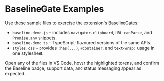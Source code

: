 # BaselineGate Examples

Use these sample files to exercise the extension's BaselineGates:

- `baseline-demo.js` – includes `navigator.clipboard`, `URL.canParse`, and `Promise.any` snippets.
- `baseline-demo.ts` – TypeScript-flavoured versions of the same APIs.
- `styles.css` – provides `:has(...)`, `@container`, and `text-wrap:` usage in one stylesheet.

Open any of the files in VS Code, hover the highlighted tokens, and confirm the Baseline badge, support data, and status messaging appear as expected.

